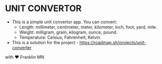 # UNIT CONVERTOR

- This is a simple unit convertor app. You can convert:
     - Length: millimeter, centimeter, meter, kilometer, inch, foot, yard, mile.
     - Weight: milligram, gram, kilogram, ounce, pound.
     - Temperature: Celsius, Fahrenheit, Kelvin.
- This is a solution for the project - https://roadmap.sh/projects/unit-converter

with ❤️ Franklin MN
